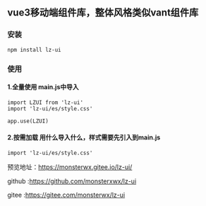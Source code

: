 ## vue3移动端组件库，整体风格类似vant组件库

### 安装

```
npm install lz-ui
```

### 使用

#### 1.全量使用 main.js中导入

```
import LZUI from 'lz-ui'
import 'lz-ui/es/style.css'

app.use(LZUI)
```

#### 2.按需加载 用什么导入什么，样式需要先引入到main.js

```
import 'lz-ui/es/style.css'
```

预览地址：https://monsterwx.gitee.io/lz-ui/

github :https://github.com/monsterxwx/lz-ui

gitee :https://gitee.com/monsterwx/lz-ui